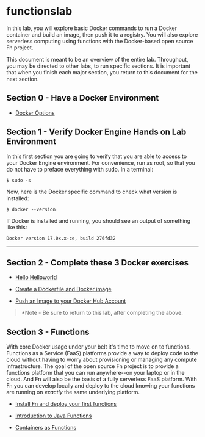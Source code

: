 # functionslab

In this lab, you will explore basic Docker commands to run a Docker container and build an image, then push it to a registry.  You will also explore serverless computing using functions with the Docker-based open source Fn project.

This document is meant to be an overview of the entire lab.  Throughout, you may be directed to other labs, to run specific sections.  It is important that when you finish each major section, you return to this document for the next section.

## Section 0 - Have a Docker Environment

* [Docker Options](vm.md)

## Section 1 - Verify Docker Engine Hands on Lab Environment

In this first section you are going to verify that you are able to access to your Docker Engine environment. For convenience, run as root, so that you do not have to preface everything with sudo.  In a terminal: 

```
$ sudo -s
```

Now, here is the Docker specific command to check what version is installed:

```
$ docker --version
```

If Docker is installed and running, you should see an output of something like this:

```
Docker version 17.0x.x-ce, build 276fd32
```

***

## Section 2 - Complete these 3 Docker exercises

* [Hello Helloworld](https://github.com/oracle/cloud-native-devops-workshop/blob/master/containers/docker001/Participant-Guide.md#hello-helloworld)

* [Create a Dockerfile and Docker image](https://github.com/oracle/cloud-native-devops-workshop/blob/master/containers/docker001/Participant-Guide.md#create-a-dockerfile-and-docker-image)

* [Push an Image to your Docker Hub Account](https://github.com/oracle/cloud-native-devops-workshop/blob/master/containers/docker001/Participant-Guide.md#create-a-dockerfile-and-docker-image)

> *Note - Be sure to return to this lab, after completing the above.

## Section 3 - Functions

With core Docker usage under your belt it's time to move on to functions.
Functions as a Service (FaaS) platforms provide a way to deploy code to
the cloud without having to worry about provisioning or managing any compute
infrastructure.  The goal of the open source Fn project is to provide a functions
platform that you can run anywhere--on your laptop or in the cloud.  And Fn will
also be the basis of a fully serverless FaaS platform.  With Fn you can develop
locally and deploy to the cloud knowing your functions are running on *exactly*
the same underlying platform.

* [Install Fn and deploy your first functions](https://github.com/fnproject/tutorials/blob/master/Introduction/README.md)

* [Introduction to Java Functions](https://github.com/fnproject/tutorials/blob/master/JavaFDKIntroduction/README.md)

* [Containers as Functions](https://github.com/fnproject/tutorials/blob/master/ContainerAsFunction/README.md)
